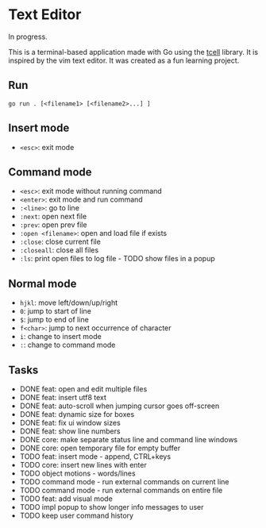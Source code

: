 # Text Editor

In progress.

This is a terminal-based application made with Go using the
[tcell](github.com/gdamore/tcell/v2) library. It is inspired by the vim text
editor. It was created as a fun learning project.

## Run

```
go run . [<filename1> [<filename2>...] ]
```

## Insert mode
- `<esc>`: exit mode

## Command mode
- `<esc>`: exit mode without running command
- `<enter>`: exit mode and run command
- `:<line>`: go to line
- `:next`: open next file
- `:prev`: open prev file
- `:open <filename>`: open and load file if exists
- `:close`: close current file
- `:closeall`: close all files
- `:ls`: print open files to log file - TODO show files in a popup

## Normal mode
- `hjkl`: move left/down/up/right
- `0`: jump to start of line
- `$`: jump to end of line
- `f<char>`: jump to next occurrence of character
- `i`: change to insert mode
- `:`: change to command mode

## Tasks
- DONE feat: open and edit multiple files
- DONE feat: insert utf8 text
- DONE feat: auto-scroll when jumping cursor goes off-screen
- DONE feat: dynamic size for boxes
- DONE feat: fix ui window sizes 
- DONE feat: show line numbers
- DONE core: make separate status line and command line windows
- DONE core: open temporary file for empty buffer
- TODO feat: insert mode - append, CTRL+keys
- TODO core: insert new lines with enter
- TODO object motions - words/lines
- TODO command mode - run external commands on current line
- TODO command mode - run external commands on entire file
- TODO feat: add visual mode
- TODO impl popup to show longer info messages to user
- TODO keep user command history
